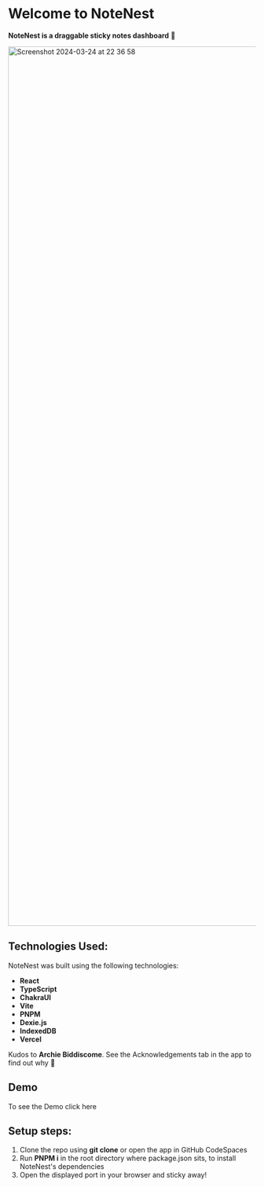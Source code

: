 # Welcome to NoteNest

**NoteNest is a draggable sticky notes dashboard** 📝

<img width="1790" alt="Screenshot 2024-03-24 at 22 36 58" src="https://github.com/jan-bock/note-nest/assets/113291832/537a940e-f217-49f3-b810-ad51ee0bbba5">

## Technologies Used:

NoteNest was built using the following technologies:

- **React**
- **TypeScript**
- **ChakraUI**
- **Vite**
- **PNPM**
- **Dexie.js**
- **IndexedDB**
- **Vercel**

Kudos to **Archie Biddiscome**. See the Acknowledgements tab in the app to find out why 📝

## Demo
To see the Demo click here

## Setup steps:
1. Clone the repo using **git clone** or open the app in GitHub CodeSpaces
2. Run **PNPM i** in the root directory where package.json sits, to install NoteNest's dependencies
3. Open the displayed port in your browser and sticky away!
